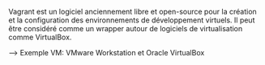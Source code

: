 Vagrant est un logiciel anciennement libre et open-source pour la création et la configuration des environnements de développement virtuels.
Il peut être considéré comme un wrapper autour de logiciels de virtualisation comme VirtualBox.

--> Exemple VM:
VMware Workstation et Oracle VirtualBox
